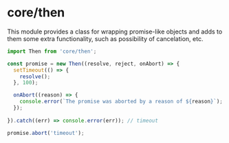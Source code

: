 # core/then

This module provides a class for wrapping promise-like objects and adds to them some extra functionality, such as possibility of cancelation, etc.

```js
import Then from 'core/then';

const promise = new Then((resolve, reject, onAbort) => {
  setTimeout(() => {
    resolve();
  }, 100);

  onAbort((reason) => {
    console.error(`The promise was aborted by a reason of ${reason}`);
  });
  
}).catch((err) => console.error(err)); // timeout

promise.abort('timeout');
```
